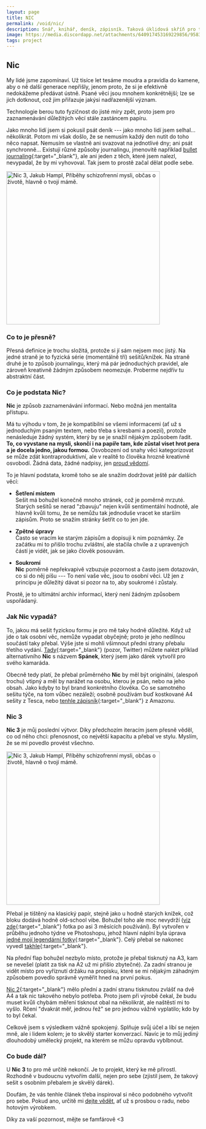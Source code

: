 ```yaml
---
layout: page
title: NIC
permalink: /void/nic/
description: Snář, knihář, deník, zápisník. Taková úklidová skříň pro tvojí přeplněnou hlavu. To a víc je Nic.
image: https://media.discordapp.net/attachments/640917453169229856/958363820391297074/meanacing.jpg?width=1434&height=653
tags: project
---
```


## Nic

My lidé jsme zapomínaví. Už tisíce let tesáme moudra a pravidla do kamene, aby o ně další generace nepřišly, jenom proto, že si je efektivně nedokážeme předávat ústně. Psané věci jsou mnohem konkrétnější; lze se jich dotknout, což jim přiřazuje jakýsi nadřazenější význam.

Technologie berou tuto fyzičnost do jisté míry zpět, proto jsem pro zaznamenávání důležitých věcí stále zastáncem papíru. 

Jako mnoho lidí jsem si pokusil psát deník --- jako mnoho lidí jsem selhal... několikrát. Potom mi však došlo, že se nemusím každý den nutit do toho něco napsat. Nemusím se vlastně ani svazovat na jednotlivé dny; ani psát synchronně... Existují různé způsoby journalingu, jmenovitě například [bullet journaling](https://bulletjournal.com/){:target="_blank"}, ale ani jeden z těch, které jsem nalezl, nevypadal, že by mi vyhovoval. Tak jsem to prostě začal dělat podle sebe.

<img width="400" class="float-left pr-5 py-4 my-0" src="/assets/images/nic/nic3_front.webp" alt="Nic 3, Jakub Hampl, Příběhy schizofrenní mysli, občas o životě, hlavně o tvojí mámě.">

<h3 class="mt-4">Co to je přesně?</h3>

Přesná definice je trochu složitá, protože si jí sám nejsem moc jistý. Na jedné straně je to fyzická série (momentálně tří) sešitů/knížek. Na straně druhé je to způsob journalingu, který má pár jednoduchých pravidel, ale zároveň kreativně žádným způsobem neomezuje. Proberme nejdřív tu abstraktní část.

### Co je podstata Nic?

**Nic** je způsob zaznamenávání informací. Nebo možná jen mentalita přístupu.

Má tu výhodu v tom, že je kompatibilní se všemi informacemi (ať už s jednoduchým psaným textem, nebo třeba s kresbami a poezií), protože nenásleduje žádný systém, který by se je snažil nějakým způsobem řadit. **To, co vyvstane na mysli, skončí i na papíře tam, kde zůstal viset hrot pera a je docela jedno, jakou formou.** Osvobození od snahy věci kategorizovat se může zdát kontraproduktivní, ale v realitě to člověka hrozně kreativně osvobodí. Žádná data, žádné nadpisy, jen [proud vědomí](https://cs.wikipedia.org/wiki/Proud_v%C4%9Bdom%C3%AD).

To je hlavní podstata, kromě toho se ale snažím dodržovat ještě pár dalších věcí:

- **Šetření místem** <br>
  Sešit má bohužel konečně mnoho stránek, což je poměrně mrzuté. Starých sešitů se nerad "zbavuju" nejen kvůli sentimentální hodnotě, ale hlavně kvůli tomu, že se nemůžu tak jednoduše vracet ke starším zápisům. Proto se snažím stránky šetřit co to jen jde.

- **Zpětné úpravy** <br>
  Často se vracím ke starým zápisům a dopisuji k nim poznámky. Ze začátku mi to přišlo trochu zvláštní, ale stačila chvíle a z upravených částí je vidět, jak se jako člověk posouvám.

- **Soukromí** <br>
  **Nic** poměrně nepřekvapivě vzbuzuje pozornost a často jsem dotazován, co si do něj píšu --- To není vaše věc, jsou to osobní věci. Už jen z principu je důležitý dávat si pozor na to, aby soukromé i zůstaly.


Prostě, je to ultimátní archiv informací, který není žádným způsobem uspořádaný.

### Jak Nic vypadá?

To, jakou má sešit fyzickou formu je pro mě taky hodně důležité. Když už jde o tak osobní věc, nemůže vypadat obyčejně; proto je jeho nedílnou součástí taky přebal. Výše jste si mohli všimnout přední strany přebalu třetího vydání. [Tady](https://twitter.com/MarianSamal/status/1528443059087843332){:target="_blank"} (pozor, Twitter) můžete nalézt příklad alternativního **Nic** s názvem **Spánek**, který jsem jako dárek vytvořil pro svého kamaráda.

Obecně tedy platí, že přebal průměrného **Nic** by měl být originální, (alespoň trochu) vtipný a měl by narážet na osobu, kterou je psán, nebo na jeho obsah. Jako kdyby to byl brand konkrétního člověka. Co se samotného sešitu týče, na tom vůbec nezáleží; osobně používám buď kostkované A4 sešity z Tesca, nebo [tenhle zápisník](https://www.amazon.com/dp/B075NKDSBZ){:target="_blank"} z Amazonu.

### Nic 3

**Nic 3** je můj poslední výtvor. Díky předchozím iteracím jsem přesně věděl, co od něho chci: přenosnost, co největší kapacitu a přebal ve stylu. Myslím, že se mi povedlo provést všechno.

<img width="400" class="float-left pr-5 py-4 my-0" src="/assets/images/nic/nic3_physical.webp" alt="Nic 3, Jakub Hampl, Příběhy schizofrenní mysli, občas o životě, hlavně o tvojí mámě.">

Přebal je tištěný na klasický papír, stejně jako u hodně starých knížek, což bloku dodává hodně old-school vibe. Bohužel toho ale moc nevydrží ([viz zde](/assets/images/nic/nic3_beaten_up.webp){:target="_blank"} fotka po asi 3 měsících používání). Byl vytvořen v průběhu jednoho týdne ve Photoshopu, jehož hlavní náplní byla úprava [jedné mojí legendární fotky](/assets/images/nic/paralysis_demon.webp){:target="_blank"}. Celý přebal se nakonec vyvedl [takhle](/assets/images/nic/nic3_final.webp){:target="_blank"}.

Na přední flap bohužel nezbylo místo, protože je přebal tisknutý na A3, kam se nevešel (platit za tisk na A2 už mi přišlo zbytečné). Za zadní stranou je vidět místo pro vyříznutí držáku na propisku, které se mi nějakým záhadným způsobem povedlo správně vyměřit hned na první pokus.

[Nic 2](/assets/images/nic/nic2.webp){:target="_blank"} mělo přední a zadní stranu tisknutou zvlášť na dvě A4 a tak nic takového nebylo potřeba. Proto jsem při výrobě čekal, že budu muset kvůli chybám měření tisknout obal na několikrát, ale naštěstí mi to vyšlo. Rčení "dvakrát měř, jednou řež" se pro jednou vážně vyplatilo; kdo by to byl čekal.

Celkově jsem s výsledkem vážně spokojený. Splňuje svůj účel a líbí se nejen mně, ale i lidem kolem; je to skvělý starter konverzací. Navíc je to můj jediný dlouhodobý umělecký projekt, na kterém se můžu opravdu vyblbnout.

### Co bude dál?

U **Nic 3** to pro mě určitě nekončí. Je to projekt, který ke mě přirostl. Rozhodně v budoucnu vytvořím další, nejen pro sebe (zjistil jsem, že takový sešit s osobním přebalem je skvělý dárek).

Doufám, že vás tenhle článek třeba inspiroval si něco podobného vytvořit pro sebe. Pokud ano, určitě mi [dejte vědět](/contact), ať už s prosbou o radu, nebo hotovým výrobkem.

Díky za vaší pozornost, mějte se famfárově <3